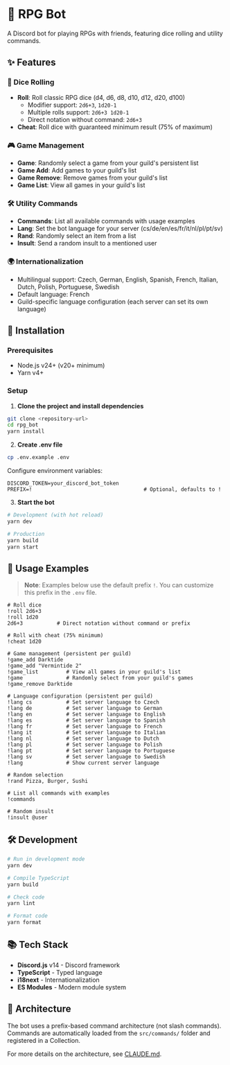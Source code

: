 # 🎲 RPG Bot

A Discord bot for playing RPGs with friends, featuring dice rolling and utility commands.

## ✨ Features

### 🎲 Dice Rolling
- **Roll**: Roll classic RPG dice (d4, d6, d8, d10, d12, d20, d100)
  - Modifier support: `2d6+3`, `1d20-1`
  - Multiple rolls support: `2d6+3 1d20-1`
  - Direct notation without command: `2d6+3`
- **Cheat**: Roll dice with guaranteed minimum result (75% of maximum)

### 🎮 Game Management
- **Game**: Randomly select a game from your guild's persistent list
- **Game Add**: Add games to your guild's list
- **Game Remove**: Remove games from your guild's list
- **Game List**: View all games in your guild's list

### 🛠️ Utility Commands
- **Commands**: List all available commands with usage examples
- **Lang**: Set the bot language for your server (cs/de/en/es/fr/it/nl/pl/pt/sv)
- **Rand**: Randomly select an item from a list
- **Insult**: Send a random insult to a mentioned user

### 🌍 Internationalization
- Multilingual support: Czech, German, English, Spanish, French, Italian, Dutch, Polish, Portuguese, Swedish
- Default language: French
- Guild-specific language configuration (each server can set its own language)

## 🚀 Installation

### Prerequisites
- Node.js v24+ (v20+ minimum)
- Yarn v4+

### Setup

1. **Clone the project and install dependencies**
```bash
git clone <repository-url>
cd rpg_bot
yarn install
```

2. **Create .env file**
```bash
cp .env.example .env
```

Configure environment variables:
```env
DISCORD_TOKEN=your_discord_bot_token
PREFIX=!                                    # Optional, defaults to !
```

3. **Start the bot**
```bash
# Development (with hot reload)
yarn dev

# Production
yarn build
yarn start
```

## 📖 Usage Examples

> **Note**: Examples below use the default prefix `!`. You can customize this prefix in the `.env` file.

```
# Roll dice
!roll 2d6+3
!roll 1d20
2d6+3           # Direct notation without command or prefix

# Roll with cheat (75% minimum)
!cheat 1d20

# Game management (persistent per guild)
!game_add Darktide
!game_add "Vermintide 2"
!game_list         # View all games in your guild's list
!game              # Randomly select from your guild's games
!game_remove Darktide

# Language configuration (persistent per guild)
!lang cs           # Set server language to Czech
!lang de           # Set server language to German
!lang en           # Set server language to English
!lang es           # Set server language to Spanish
!lang fr           # Set server language to French
!lang it           # Set server language to Italian
!lang nl           # Set server language to Dutch
!lang pl           # Set server language to Polish
!lang pt           # Set server language to Portuguese
!lang sv           # Set server language to Swedish
!lang              # Show current server language

# Random selection
!rand Pizza, Burger, Sushi

# List all commands with examples
!commands

# Random insult
!insult @user
```

## 🛠️ Development

```bash
# Run in development mode
yarn dev

# Compile TypeScript
yarn build

# Check code
yarn lint

# Format code
yarn format
```

## 📚 Tech Stack

- **Discord.js** v14 - Discord framework
- **TypeScript** - Typed language
- **i18next** - Internationalization
- **ES Modules** - Modern module system

## 📝 Architecture

The bot uses a prefix-based command architecture (not slash commands). Commands are automatically loaded from the `src/commands/` folder and registered in a Collection.

For more details on the architecture, see [CLAUDE.md](./CLAUDE.md).

